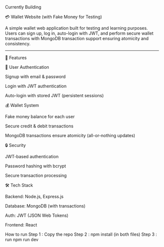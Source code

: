 Currently Building 


💳 Wallet Website (with Fake Money for Testing)

A simple wallet web application built for testing and learning purposes.
Users can sign up, log in, auto-login with JWT, and perform secure wallet transactions with MongoDB transaction support ensuring atomicity and consistency.


---

🚀 Features

🔑 User Authentication

Signup with email & password

Login with JWT authentication

Auto-login with stored JWT (persistent sessions)


💰 Wallet System

Fake money balance for each user

Secure credit & debit transactions

MongoDB transactions ensure atomicity (all-or-nothing updates)


🔒 Security

JWT-based authentication

Password hashing with bcrypt

Secure transaction processing


🛠 Tech Stack

Backend: Node.js, Express.js

Database: MongoDB (with transactions)

Auth: JWT (JSON Web Tokens)

Frontend: React 

How to run
Step 1 : Copy the repo
Step 2 : npm install (in both files)
Step 3 : run npm run dev
